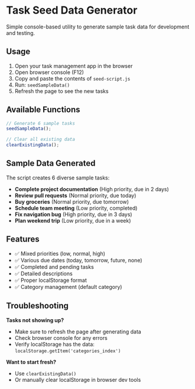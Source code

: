 # Task Seed Data Generator

Simple console-based utility to generate sample task data for development and testing.

## Usage

1. Open your task management app in the browser
2. Open browser console (F12)
3. Copy and paste the contents of `seed-script.js`
4. Run: `seedSampleData()`
5. Refresh the page to see the new tasks

## Available Functions

```javascript
// Generate 6 sample tasks
seedSampleData();

// Clear all existing data
clearExistingData();
```

## Sample Data Generated

The script creates 6 diverse sample tasks:

- **Complete project documentation** (High priority, due in 2 days)
- **Review pull requests** (Normal priority, due today)
- **Buy groceries** (Normal priority, due tomorrow)
- **Schedule team meeting** (Low priority, completed)
- **Fix navigation bug** (High priority, due in 3 days)
- **Plan weekend trip** (Low priority, due in a week)

## Features

- ✅ Mixed priorities (low, normal, high)
- ✅ Various due dates (today, tomorrow, future, none)
- ✅ Completed and pending tasks
- ✅ Detailed descriptions
- ✅ Proper localStorage format
- ✅ Category management (default category)

## Troubleshooting

**Tasks not showing up?**

- Make sure to refresh the page after generating data
- Check browser console for any errors
- Verify localStorage has the data: `localStorage.getItem('categories_index')`

**Want to start fresh?**

- Use `clearExistingData()`
- Or manually clear localStorage in browser dev tools
